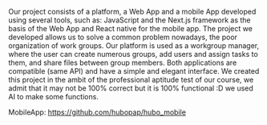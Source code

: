 Our project consists of a platform, a Web App and a mobile App developed using several tools, such as: JavaScript and the Next.js framework as the basis of the Web App and React native for the mobile app. The project we developed allows us to solve a common problem nowadays, the poor organization of work groups. Our platform is used as a workgroup manager, where the user can create numerous groups, add users and assign tasks to them, and share files between group members. Both applications are compatible (same API) and have a simple and elegant interface. We created this project in the ambit of the professional aptitude test of our course, we admit that it may not be 100% correct but it is 100% functional :D we used AI to make some functions.

MobileApp: https://github.com/hubopap/hubo_mobile
